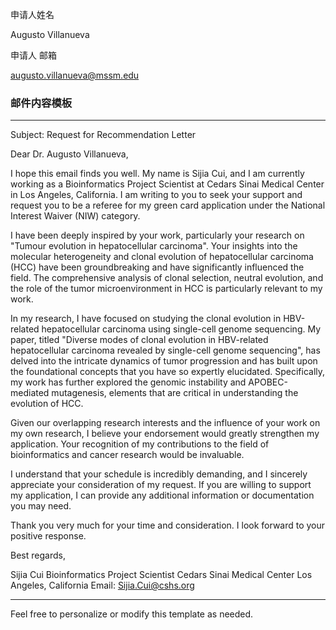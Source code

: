 

申请人姓名

Augusto Villanueva

申请人 邮箱

augusto.villanueva@mssm.edu

### 邮件内容模板

---

Subject: Request for Recommendation Letter

Dear Dr. Augusto Villanueva,

I hope this email finds you well. My name is Sijia Cui, and I am currently working as a Bioinformatics Project Scientist at Cedars Sinai Medical Center in Los Angeles, California. I am writing to you to seek your support and request you to be a referee for my green card application under the National Interest Waiver (NIW) category.

I have been deeply inspired by your work, particularly your research on "Tumour evolution in hepatocellular carcinoma". Your insights into the molecular heterogeneity and clonal evolution of hepatocellular carcinoma (HCC) have been groundbreaking and have significantly influenced the field. The comprehensive analysis of clonal selection, neutral evolution, and the role of the tumor microenvironment in HCC is particularly relevant to my work.

In my research, I have focused on studying the clonal evolution in HBV-related hepatocellular carcinoma using single-cell genome sequencing. My paper, titled "Diverse modes of clonal evolution in HBV-related hepatocellular carcinoma revealed by single-cell genome sequencing", has delved into the intricate dynamics of tumor progression and has built upon the foundational concepts that you have so expertly elucidated. Specifically, my work has further explored the genomic instability and APOBEC-mediated mutagenesis, elements that are critical in understanding the evolution of HCC.

Given our overlapping research interests and the influence of your work on my own research, I believe your endorsement would greatly strengthen my application. Your recognition of my contributions to the field of bioinformatics and cancer research would be invaluable.

I understand that your schedule is incredibly demanding, and I sincerely appreciate your consideration of my request. If you are willing to support my application, I can provide any additional information or documentation you may need.

Thank you very much for your time and consideration. I look forward to your positive response.

Best regards,

Sijia Cui
Bioinformatics Project Scientist
Cedars Sinai Medical Center
Los Angeles, California
Email: Sijia.Cui@cshs.org

---

Feel free to personalize or modify this template as needed.